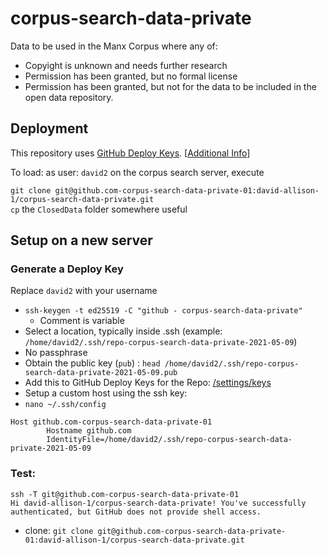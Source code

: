 # corpus-search-data-private

Data to be used in the Manx Corpus where any of:

* Copyight is unknown and needs further research
* Permission has been granted, but no formal license 
* Permission has been granted, but not for the data to be included in the open data repository.

## Deployment

This repository uses [GitHub Deploy Keys](https://docs.github.com/en/developers/overview/managing-deploy-keys#deploy-keys). \[[Additional Info](https://docs.github.com/en/developers/overview/managing-deploy-keys#deploy-keys)\]

To load: as user: `david2` on the corpus search server, execute 

`git clone git@github.com-corpus-search-data-private-01:david-allison-1/corpus-search-data-private.git`  
`cp` the `ClosedData` folder somewhere useful

## Setup on a new server

### Generate a Deploy Key

Replace `david2` with your username

* `ssh-keygen -t ed25519 -C "github - corpus-search-data-private"`
  *  Comment is variable
*  Select a location, typically inside .ssh (example: `/home/david2/.ssh/repo-corpus-search-data-private-2021-05-09`)
*  No passphrase
*  Obtain the public key (`pub`) : `head /home/david2/.ssh/repo-corpus-search-data-private-2021-05-09.pub`
*  Add this to GitHub Deploy Keys for the Repo: [/settings/keys](https://github.com/david-allison-1/corpus-search-data-private/settings/keys)
*  Setup a custom host using the ssh key:
*  `nano ~/.ssh/config`
```
Host github.com-corpus-search-data-private-01
        Hostname github.com
        IdentityFile=/home/david2/.ssh/repo-corpus-search-data-private-2021-05-09
```
### Test: 
```
ssh -T git@github.com-corpus-search-data-private-01
Hi david-allison-1/corpus-search-data-private! You've successfully authenticated, but GitHub does not provide shell access.
```

* clone: `git clone git@github.com-corpus-search-data-private-01:david-allison-1/corpus-search-data-private.git`
